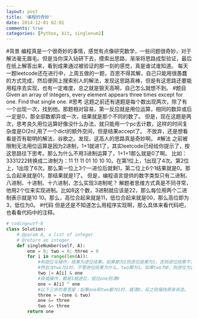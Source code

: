 ```yaml
---
layout: post
title: '编程的奇妙'
date: 2014-12-01 02:01
comments: true
categories: [Python, bit, singlenum2]
---
```

#背景
编程真是一个很奇妙的事情，感觉有点像研究数学，一些问题很奇妙，对于解法毫无眉毛。但是当你深入钻研下去，摸索出思路，渐渐将思路成型验证，最后在纸上解答出来，看到成果通过被验证的那一刻的感觉，真是谁试谁知道。
每天一题leetcode还在进行中，上周五做的一题，百思不得其解，自己只能用很愚蠢的方式完成，然后便网上搜索别人的解法，发现这思路真棒，但是有这思路还要能用程序去实现，也有一定难度，总之就是狠天高啊，自己怎么就想不到。
#题目
Given an array of integers, every element appears three times except for one. Find that single one.
#思考
这题之前还有道题是每个数出现两次，除了有一个出现一次，找到他。那题相对容易，第一反应就是用位运算，相同的数异或后一定是0，那全部数都异或一次，结果就是那个不同的数了。
但是，现在这题是两次，思考良久用位运算好像没什么办法，就只能用一个pc去计数，这样的时间复杂度是O(2n),用了一个dict的额外空间，但是结果accept了。
不放弃，还是想看看是否有聪明的解法，谷歌之。发现，这高人的思路真是奇妙啊。
#解法
之前被限制无法用位运算是因为2进制，1+1就进1了，其实leetcode已经给你提示了，按这思路往下思考。那么为什么不用3进制运算了，1+1+1那么就是0了啊。
比如：3331222转换成二进制为：11 11 11 01 10 10 10。在第1位上，1出现了4次。第2位上，1出现了6次。那么第一位上3个一进位后就剩1，第二位上6个1结果就是0。那么合起来就是01，那结果就是1了。
但是，编程语言提供的数字类型只有二进制、八进制、十进制、十六进制，怎么实现3进制呢？
解题者思维方式真是不同寻常，他用2个位来实现进制。比如8这个数，3进制就应该是22，那么每位用两个二进制表示就是10 10。那么，高位合起来就是11，低位合起来就是00，那么高位即为3，低位为0。
#代码
但是还是不知道怎么用程序实现啊，那么具体来看代码吧，也看看代码中的注释。

```python
# coding=utf-8
class Solution:
    # @param A, a list of integer
    # @return an integer
    def singleNumber(self, A):
        one = 0; two = 0; three = 0
        for i in range(len(A)):
            #和低位与操作，结果为进位结果。如果都为1则进位结果为1，否则进位结果不为0
            #然后当two为1时，不管进位结果为什么，two都为1。如果two为0，则进位为1则为1
            two |= A[i] & one
            #异或操作，都是1就进位，低位one则清0
            one = A[i] ^ one
            #以下三步的意思是：如果one和two都为1时，就清0，反之则保持原来状态。
            three = ~(one & two)
            one &= three
            two &= three
        return one

```